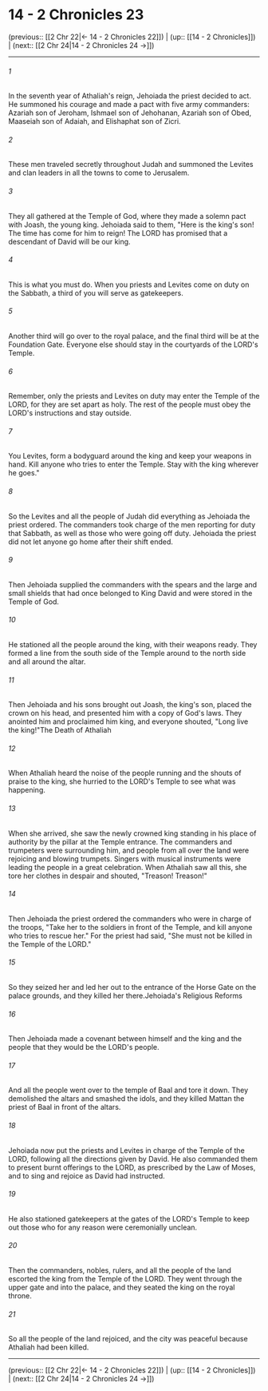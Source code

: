 # 14 - 2 Chronicles 23

(previous:: [[2 Chr 22|← 14 - 2 Chronicles 22]]) | (up:: [[14 - 2 Chronicles]]) | (next:: [[2 Chr 24|14 - 2 Chronicles 24 →]])

***


###### 1 
In the seventh year of Athaliah's reign, Jehoiada the priest decided to act. He summoned his courage and made a pact with five army commanders: Azariah son of Jeroham, Ishmael son of Jehohanan, Azariah son of Obed, Maaseiah son of Adaiah, and Elishaphat son of Zicri. 

###### 2 
These men traveled secretly throughout Judah and summoned the Levites and clan leaders in all the towns to come to Jerusalem. 

###### 3 
They all gathered at the Temple of God, where they made a solemn pact with Joash, the young king. Jehoiada said to them, "Here is the king's son! The time has come for him to reign! The LORD has promised that a descendant of David will be our king. 

###### 4 
This is what you must do. When you priests and Levites come on duty on the Sabbath, a third of you will serve as gatekeepers. 

###### 5 
Another third will go over to the royal palace, and the final third will be at the Foundation Gate. Everyone else should stay in the courtyards of the LORD's Temple. 

###### 6 
Remember, only the priests and Levites on duty may enter the Temple of the LORD, for they are set apart as holy. The rest of the people must obey the LORD's instructions and stay outside. 

###### 7 
You Levites, form a bodyguard around the king and keep your weapons in hand. Kill anyone who tries to enter the Temple. Stay with the king wherever he goes." 

###### 8 
So the Levites and all the people of Judah did everything as Jehoiada the priest ordered. The commanders took charge of the men reporting for duty that Sabbath, as well as those who were going off duty. Jehoiada the priest did not let anyone go home after their shift ended. 

###### 9 
Then Jehoiada supplied the commanders with the spears and the large and small shields that had once belonged to King David and were stored in the Temple of God. 

###### 10 
He stationed all the people around the king, with their weapons ready. They formed a line from the south side of the Temple around to the north side and all around the altar. 

###### 11 
Then Jehoiada and his sons brought out Joash, the king's son, placed the crown on his head, and presented him with a copy of God's laws. They anointed him and proclaimed him king, and everyone shouted, "Long live the king!"The Death of Athaliah 

###### 12 
When Athaliah heard the noise of the people running and the shouts of praise to the king, she hurried to the LORD's Temple to see what was happening. 

###### 13 
When she arrived, she saw the newly crowned king standing in his place of authority by the pillar at the Temple entrance. The commanders and trumpeters were surrounding him, and people from all over the land were rejoicing and blowing trumpets. Singers with musical instruments were leading the people in a great celebration. When Athaliah saw all this, she tore her clothes in despair and shouted, "Treason! Treason!" 

###### 14 
Then Jehoiada the priest ordered the commanders who were in charge of the troops, "Take her to the soldiers in front of the Temple, and kill anyone who tries to rescue her." For the priest had said, "She must not be killed in the Temple of the LORD." 

###### 15 
So they seized her and led her out to the entrance of the Horse Gate on the palace grounds, and they killed her there.Jehoiada's Religious Reforms 

###### 16 
Then Jehoiada made a covenant between himself and the king and the people that they would be the LORD's people. 

###### 17 
And all the people went over to the temple of Baal and tore it down. They demolished the altars and smashed the idols, and they killed Mattan the priest of Baal in front of the altars. 

###### 18 
Jehoiada now put the priests and Levites in charge of the Temple of the LORD, following all the directions given by David. He also commanded them to present burnt offerings to the LORD, as prescribed by the Law of Moses, and to sing and rejoice as David had instructed. 

###### 19 
He also stationed gatekeepers at the gates of the LORD's Temple to keep out those who for any reason were ceremonially unclean. 

###### 20 
Then the commanders, nobles, rulers, and all the people of the land escorted the king from the Temple of the LORD. They went through the upper gate and into the palace, and they seated the king on the royal throne. 

###### 21 
So all the people of the land rejoiced, and the city was peaceful because Athaliah had been killed.

***

(previous:: [[2 Chr 22|← 14 - 2 Chronicles 22]]) | (up:: [[14 - 2 Chronicles]]) | (next:: [[2 Chr 24|14 - 2 Chronicles 24 →]])

